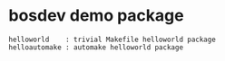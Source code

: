 bosdev demo package
===================

    helloworld    : trivial Makefile helloworld package
    helloautomake : automake helloworld package
